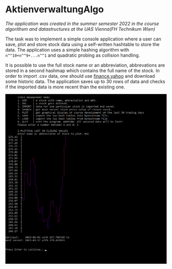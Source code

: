 # AktienverwaltungAlgo
*The application was created in the summer semester 2022 in the course algorithsm and datastructures at the UAS Vienna(FH Technikum Wien)*

The task was to implement a simple console application where a user can save, plot and store stock data using a self-written hashtable to store the data. 
The application uses a simple hashing algorithm with `n^^10+n^^9+...n^^1` and quadratic probing as collision handling. 

It is possible to use the full stock name or an abbreviation,  abbrevations are stored in a second hashmap which contains the full name of the stock. 
In order to import .csv data, one should use [finance.yahoo](https://de.finance.yahoo.com/quote/MSFT/history?p=MSFT) and download some historic data. The application saves up to 30 rows of data and checks if the imported data is more recent than the existing one. 


![Plotting the data](https://raw.githubusercontent.com/panda-lambda/AktienverwaltungAlgo/main/aktienverwaltung_plot.png)
